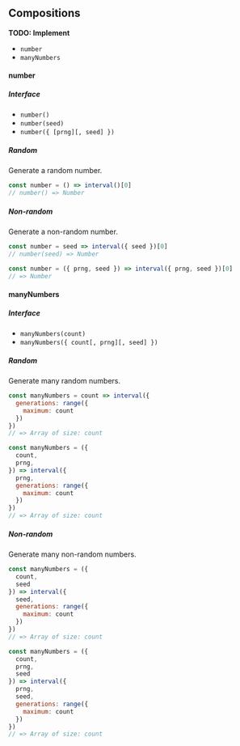 ## Compositions
**TODO: Implement**

* `number`
* `manyNumbers`

#### number
##### Interface
* `number()`
* `number(seed)`
* `number({ [prng][, seed] })`

##### Random
Generate a random number.

```javascript
const number = () => interval()[0]
// number() => Number
```

##### Non-random
Generate a non-random number.

```javascript
const number = seed => interval({ seed })[0]
// number(seed) => Number
```

```javascript
const number = ({ prng, seed }) => interval({ prng, seed })[0]
// => Number
```

#### manyNumbers
##### Interface
* `manyNumbers(count)`
* `manyNumbers({ count[, prng][, seed] })`

##### Random
Generate many random numbers.

```javascript
const manyNumbers = count => interval({
  generations: range({
    maximum: count
  })
})
// => Array of size: count

const manyNumbers = ({
  count,
  prng,
}) => interval({
  prng,
  generations: range({
    maximum: count
  })
})
// => Array of size: count
```

##### Non-random
Generate many non-random numbers.

```javascript
const manyNumbers = ({
  count,
  seed
}) => interval({
  seed,
  generations: range({
    maximum: count
  })
})
// => Array of size: count
```

```javascript
const manyNumbers = ({
  count,
  prng,
  seed
}) => interval({
  prng,
  seed,
  generations: range({
    maximum: count
  })
})
// => Array of size: count
```
